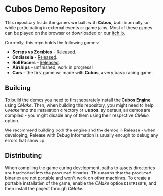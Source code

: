 # Cubos Demo Repository

This repository holds the games we built with **Cubos**, both internally, or while participating in external events or game jams.
Most of these games can be played on the browser or downloaded on our [itch.io](https://cubos-engine.itch.io/).

Currently, this repo holds the following games:
- **Scraps vs Zombies** - [Released](https://riscadoa.itch.io/scraps-vs-zombies).
- **Ondisseia** - [Released](https://riscadoa.itch.io/ondisseia).
- **Roll Racers** - [Released](https://riscadoa.itch.io/roll-racers).
- **Airships** - unfinished, work in progress!
- **Cars** - the first game we made with **Cubos**, a very basic racing game.

## Building

To build the demos you need to first separately install the **Cubos Engine** using *CMake*.
Then, when building this repository, you might need to help *CMake* find the installation directory of **Cubos**.
By default, all demos are compiled - you might disable any of them using their respective *CMake* option.

We recommend building both the engine and the demos in Release - when developing, Release with Debug Information is usually enough to debug any errors that show up.

## Distributing

When compiling the game during development, paths to assets directories are hardcoded into the produced binaries.
This means that the produced binaries are not portable and won't work on other machines.
To create a portable installation of the game, enable the *CMake* option `DISTRIBUTE`, and then install the project through *CMake*.
